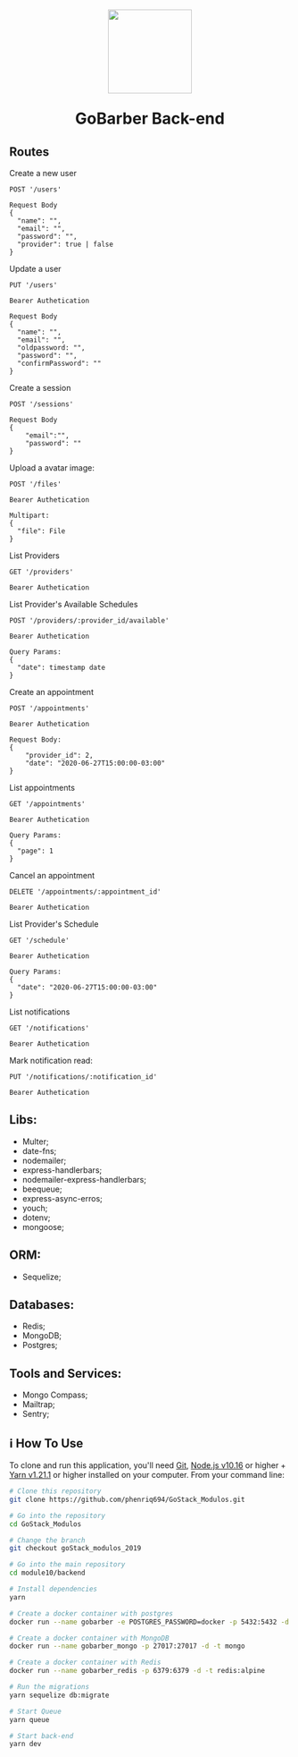 <h1 align="center">
  <img 
    alt="" src="https://user-images.githubusercontent.com/54601930/85639202-5a83f580-b65e-11ea-85a5-5bcd51703320.png" 
    width="150px"
  />

  <p>
    GoBarber Back-end
  </p>
</h1>

## Routes
Create a new user
```
POST '/users'

Request Body
{
  "name": "",
  "email": "",
  "password": "",
  "provider": true | false
}
```
Update a user
```
PUT '/users'

Bearer Authetication

Request Body
{
  "name": "",
  "email": "",
  "oldpassword: "",
  "password": "",
  "confirmPassword": ""
}
```
Create a session
```
POST '/sessions'

Request Body
{
	"email":"",
	"password": ""
}
```
Upload a avatar image:
```
POST '/files'

Bearer Authetication

Multipart:
{
  "file": File
}
```
List Providers
```
GET '/providers'

Bearer Authetication
```
List Provider's Available Schedules 
```
POST '/providers/:provider_id/available'

Bearer Authetication

Query Params:
{
  "date": timestamp date
}
```
Create an appointment
```
POST '/appointments'

Bearer Authetication

Request Body: 
{
	"provider_id": 2,
	"date": "2020-06-27T15:00:00-03:00"
}
```
List appointments
```
GET '/appointments'

Bearer Authetication

Query Params:
{ 
  "page": 1
}
```
Cancel an appointment
```
DELETE '/appointments/:appointment_id'

Bearer Authetication
```
List Provider's Schedule
```
GET '/schedule'

Bearer Authetication

Query Params:
{
  "date": "2020-06-27T15:00:00-03:00"
}
```
List notifications
```
GET '/notifications'

Bearer Authetication
```
Mark notification read: 
``` 
PUT '/notifications/:notification_id'

Bearer Authetication
``` 
## Libs:
- Multer;
- date-fns;
- nodemailer;
- express-handlerbars;
- nodemailer-express-handlerbars;
- beequeue;
- express-async-erros;
- youch;
- dotenv;
- mongoose;

## ORM:
- Sequelize;

## Databases:
- Redis;
- MongoDB;
- Postgres;

## Tools and Services:
- Mongo Compass;
- Mailtrap;
- Sentry;

## :information_source: How To Use

To clone and run this application, you'll need [Git](https://git-scm.com), [Node.js v10.16][nodejs] or higher + [Yarn v1.21.1][yarn] or higher installed on your computer. From your command line:

```bash
# Clone this repository
git clone https://github.com/phenriq694/GoStack_Modulos.git

# Go into the repository
cd GoStack_Modulos

# Change the branch
git checkout goStack_modulos_2019

# Go into the main repository
cd module10/backend

# Install dependencies
yarn

# Create a docker container with postgres
docker run --name gobarber -e POSTGRES_PASSWORD=docker -p 5432:5432 -d postgres

# Create a docker container with MongoDB
docker run --name gobarber_mongo -p 27017:27017 -d -t mongo

# Create a docker container with Redis
docker run --name gobarber_redis -p 6379:6379 -d -t redis:alpine

# Run the migrations
yarn sequelize db:migrate

# Start Queue 
yarn queue

# Start back-end
yarn dev
``` 

[nodejs]: https://nodejs.org/
[yarn]: https://yarnpkg.com/
